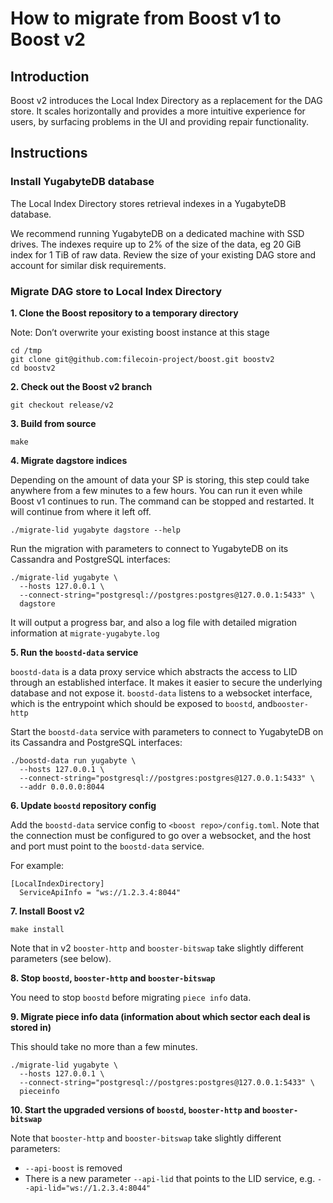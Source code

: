 # How to migrate from Boost v1 to Boost v2

## Introduction

Boost v2 introduces the Local Index Directory as a replacement for the DAG store. It scales horizontally and provides a more intuitive experience for users, by surfacing problems in the UI and providing repair functionality.

## Instructions

### Install YugabyteDB database

The Local Index Directory stores retrieval indexes in a YugabyteDB database.

We recommend running YugabyteDB on a dedicated machine with SSD drives. The indexes require up to 2% of the size of the data, eg 20 GiB index for 1 TiB of raw data. Review the size of your existing DAG store and account for similar disk requirements.

### Migrate DAG store to Local Index Directory

**1. Clone the Boost repository to a temporary directory**

Note: Don’t overwrite your existing boost instance at this stage

```
cd /tmp
git clone git@github.com:filecoin-project/boost.git boostv2
cd boostv2
```

**2. Check out the Boost v2 branch**

```
git checkout release/v2
```

**3. Build from source**

```
make
```

**4. Migrate dagstore indices**

Depending on the amount of data your SP is storing, this step could take anywhere from a few minutes to a few hours. You can run it even while Boost v1 continues to run. The command can be stopped and restarted. It will continue from where it left off.

```
./migrate-lid yugabyte dagstore --help
```

Run the migration with parameters to connect to YugabyteDB on its Cassandra and PostgreSQL interfaces:

```
./migrate-lid yugabyte \
  --hosts 127.0.0.1 \
  --connect-string="postgresql://postgres:postgres@127.0.0.1:5433" \
  dagstore
```

It will output a progress bar, and also a log file with detailed migration information at `migrate-yugabyte.log`

**5. Run the `boostd-data` service**

`boostd-data` is a data proxy service which abstracts the access to LID through an established interface. It makes it easier to secure the underlying database and not expose it. `boostd-data` listens to a websocket interface, which is the entrypoint which should be exposed to `boostd`, and`booster-http`

Start the `boostd-data` service with parameters to connect to YugabyteDB on its Cassandra and PostgreSQL interfaces:

```
./boostd-data run yugabyte \
  --hosts 127.0.0.1 \
  --connect-string="postgresql://postgres:postgres@127.0.0.1:5433" \
  --addr 0.0.0.0:8044
```

**6. Update `boostd` repository config**

Add the `boostd-data` service config to `<boost repo>/config.toml`. Note that the connection must be configured to go over a websocket, and the host and port must point to the `boostd-data` service.

For example:

```
[LocalIndexDirectory]
  ServiceApiInfo = "ws://1.2.3.4:8044"
```

**7. Install Boost v2**

```
make install
```

Note that in v2 `booster-http` and `booster-bitswap` take slightly different parameters (see below).

**8. Stop `boostd`, `booster-http` and `booster-bitswap`**

You need to stop `boostd` before migrating `piece info` data.

**9. Migrate piece info data (information about which sector each deal is stored in)**

This should take no more than a few minutes.

```
./migrate-lid yugabyte \
  --hosts 127.0.0.1 \
  --connect-string="postgresql://postgres:postgres@127.0.0.1:5433" \
  pieceinfo
```

**10. Start the upgraded versions of `boostd`, `booster-http` and `booster-bitswap`**

Note that `booster-http` and `booster-bitswap` take slightly different parameters:

* `--api-boost` is removed
* There is a new parameter `--api-lid` that points to the LID service, e.g. `--api-lid="ws://1.2.3.4:8044"`

